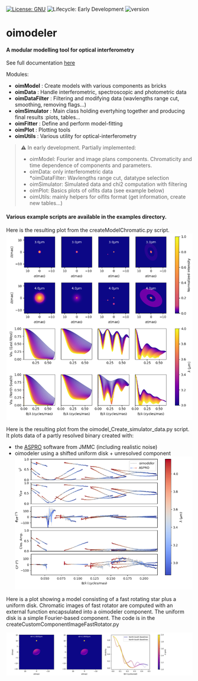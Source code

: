 [![License: GNU](https://img.shields.io/badge/License-GNU-yellow.svg)](https://www.gnu.org/licenses/gpl-3.0.en.html)
![Lifecycle:
Early Development](https://img.shields.io/badge/lifecycle-EarlyDevelopment-orange.svg)
![version](https://img.shields.io/badge/version-0.0.1-blue)
# oimodeler

#### A modular modelling tool for optical interferometry

See full documentation [here](https://oimodeler.readthedocs.io/en/latest/)

Modules:
* **oimModel** : Create models with various components as bricks 
* **oimData** :  Handle interferometric, spectroscopic and photometric data
* **oimDataFilter** : Filtering and modifying data (wavlengths range cut, smoothing, removing flags...)  
* **oimSimulator** : Main class holding evertyhing together and producing final results :plots, tables...
* **oimFitter** : Define and perform model-fitting   
* **oimPlot** : Plotting tools
* **oimUtils** : Various utility for optical-interferometry


>:warning: In early development. Partially implemented:     
>* oimModel: Fourier and image plans components. Chromaticity and time dependence of components and parameters. 
>* oimData: only interferometric data   
>*oimDataFilter: Wavlengths range cut, datatype selection
>* oimSimulator: Simulated data and chi2 computation with filtering
>* oimPlot: Basics plots of oifits data (see example below)    
>* oimUtils: mainly helpers for oifits format (get information, create new tables...)



#### Various example scripts are available in the examples directory. 

Here is the resulting plot from the createModelChromatic.py script.
![boo](./images/createModelChromatic.png)
 
Here is the resulting plot from the oimodel_Create_simulator_data.py script.    
It plots data of a partly resolved binary created with:
- the [ASPRO](https://www.jmmc.fr/english/tools/proposal-preparation/aspro/) software from JMMC (including realistic noise)
- oimodeler using a shifted uniform disk + unresolved component
![boo](./images/oimodel_Create_simulator_data.png)

Here is a plot showing a model consisting of a fast rotating star plus a uniform disk. Chromatic images of fast rotator are computed with an external function encapsulated into a oimodeler component. The uniform disk is a simple Fourier-based component. The code is in the createCustomComponentImageFastRotator.py

![boo](./images/customCompImageFastRotatorImageAndVis.png)

